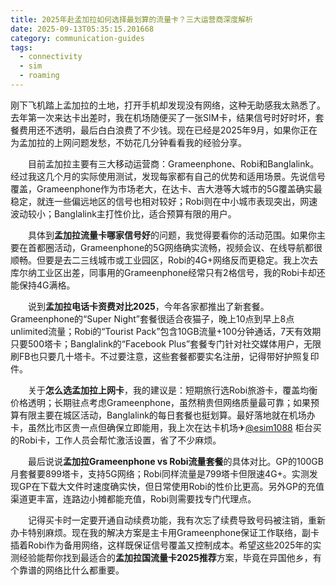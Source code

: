 ```yaml
---
title: 2025年赴孟加拉如何选择最划算的流量卡？三大运营商深度解析
date: 2025-09-13T05:35:15.201668
category: communication-guides
tags:
  - connectivity
  - sim
  - roaming
---
```


刚下飞机踏上孟加拉的土地，打开手机却发现没有网络，这种无助感我太熟悉了。去年第一次来达卡出差时，我在机场随便买了一张SIM卡，结果信号时好时坏，套餐费用还不透明，最后白白浪费了不少钱。现在已经是2025年9月，如果你正在为孟加拉的上网问题发愁，不妨花几分钟看看我的经验分享。

　　目前孟加拉主要有三大移动运营商：Grameenphone、Robi和Banglalink。经过我这几个月的实际使用测试，发现每家都有自己的优势和适用场景。先说信号覆盖，Grameenphone作为市场老大，在达卡、吉大港等大城市的5G覆盖确实最稳定，就连一些偏远地区的信号也相对较好；Robi则在中小城市表现突出，网速波动较小；Banglalink主打性价比，适合预算有限的用户。

　　具体到**孟加拉流量卡哪家信号好**的问题，我觉得要看你的活动范围。如果你主要在首都圈活动，Grameenphone的5G网络确实流畅，视频会议、在线导航都很顺畅。但要是去二三线城市或工业园区，Robi的4G+网络反而更稳定。我上次去库尔纳工业区出差，同事用的Grameenphone经常只有2格信号，我的Robi卡却还能保持4G满格。

　　说到**孟加拉电话卡资费对比2025**，今年各家都推出了新套餐。Grameenphone的“Super Night”套餐很适合夜猫子，晚上10点到早上8点 unlimited流量；Robi的“Tourist Pack”包含10GB流量+100分钟通话，7天有效期只要500塔卡；Banglalink的“Facebook Plus”套餐专门针对社交媒体用户，无限刷FB也只要几十塔卡。不过要注意，这些套餐都要实名注册，记得带好护照复印件。

　　关于**怎么选孟加拉上网卡**，我的建议是：短期旅行选Robi旅游卡，覆盖均衡价格透明；长期驻点考虑Grameenphone，虽然稍贵但网络质量最可靠；如果预算有限主要在城区活动，Banglalink的每日套餐也挺划算。最好落地就在机场办卡，虽然比市区贵一点但确保立即能用，我上次在达卡机场✈[@esim1088](https://t.me/s/esim1088) 柜台买的Robi卡，工作人员会帮忙激活设置，省了不少麻烦。

　　最后说说**孟加拉Grameenphone vs Robi流量套餐**的具体对比。GP的100GB月套餐要899塔卡，支持5G网络；Robi同样流量是799塔卡但限速4G+。实测发现GP在下载大文件时速度确实快，但日常使用Robi的性价比更高。另外GP的充值渠道更丰富，连路边小摊都能充值，Robi则需要找专门代理点。

　　记得买卡时一定要开通自动续费功能，我有次忘了续费导致号码被注销，重新办卡特别麻烦。现在我的解决方案是主卡用Grameenphone保证工作联络，副卡插着Robi作为备用网络，这样既保证信号覆盖又控制成本。希望这些2025年的实测经验能帮你找到最适合的**孟加拉国流量卡2025推荐**方案，毕竟在异国他乡，有个靠谱的网络比什么都重要。